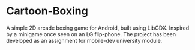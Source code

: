 # Cartoon-Boxing
A simple 2D arcade boxing game for Android, built using LibGDX.
Inspired by a minigame once seen on an LG flip-phone.
The project has been developed as an assignment for mobile-dev university module.
